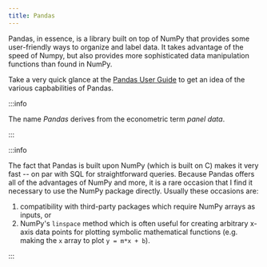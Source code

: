 ```yaml
---
title: Pandas
---
```


Pandas, in essence, is a library built on top of NumPy that provides some user-friendly ways to organize and label data. It takes advantage of the speed of Numpy, but also provides more sophisticated data manipulation functions than found in NumPy. 

Take a very quick glance at the [Pandas User Guide](https://pandas.pydata.org/docs/user_guide/index.html#user-guide) to get an idea of the various capbabilities of Pandas.

:::info

The name *Pandas* derives from the econometric term *panel data*.

:::

:::info

The fact that Pandas is built upon NumPy (which is built on C) makes it very fast -- on par with SQL for straightforward queries. Because Pandas offers all of the advantages of NumPy and more, it is a rare occasion that I find it necessary to use the NumPy package directly. Usually these occasions are:
1. compatibility with third-party packages which require NumPy arrays as inputs, or
2. NumPy's `linspace` method which is often useful for creating arbitrary x-axis data points for plotting symbolic mathematical functions (e.g. making the `x` array to plot `y = m*x + b`).

:::

